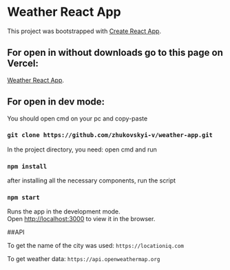 # Weather React App

This project was bootstrapped with [Create React App](https://github.com/facebook/create-react-app).
## For open in without downloads go to this page on Vercel:
 [Weather React App](https://weather-app-drab.vercel.app/).

## For open in dev mode:
You should open cmd on your pc and copy-paste 
### `git clone https://github.com/zhukovskyi-v/weather-app.git`
In the project directory, you need:
open cmd and run 
### `npm install`

after installing all the necessary components, run the script 
### `npm start`

Runs the app in the development mode.\
Open [http://localhost:3000](http://localhost:3000) to view it in the browser.

##API

To get the name of the city was used:  `https://locationiq.com`

To get weather data: 
`https://api.openweathermap.org`


